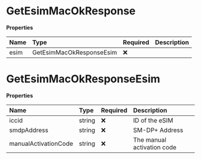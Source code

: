 # GetEsimMacOkResponse

**Properties**

| Name | Type                     | Required | Description |
| :--- | :----------------------- | :------- | :---------- |
| esim | GetEsimMacOkResponseEsim | ❌       |             |

# GetEsimMacOkResponseEsim

**Properties**

| Name                 | Type   | Required | Description                |
| :------------------- | :----- | :------- | :------------------------- |
| iccid                | string | ❌       | ID of the eSIM             |
| smdpAddress          | string | ❌       | SM-DP+ Address             |
| manualActivationCode | string | ❌       | The manual activation code |
